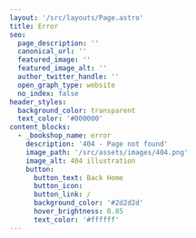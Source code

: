 ```yaml
---
layout: '/src/layouts/Page.astro'
title: Error
seo:
  page_description: ''
  canonical_url: ''
  featured_image: ''
  featured_image_alt: ''
  author_twitter_handle: ''
  open_graph_type: website
  no_index: false
header_styles:
  background_color: transparent
  text_color: '#000000'
content_blocks:
  - _bookshop_name: error
    description: '404 - Page not found'
    image_path: '/src/assets/images/404.png'
    image_alt: 404 illustration
    button:
      button_text: Back Home
      button_icon:
      button_link: /
      background_color: '#2d2d2d'
      hover_brightness: 0.85
      text_color: '#ffffff'
---
```

